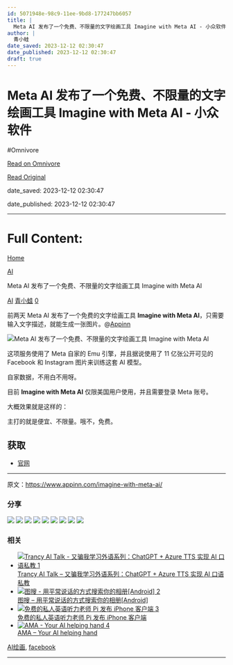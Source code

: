 ```yaml
---
id: 5071948e-98c9-11ee-9bd8-177247bb6057
title: |
  Meta AI 发布了一个免费、不限量的文字绘画工具 Imagine with Meta AI - 小众软件
author: |
  青小蛙
date_saved: 2023-12-12 02:30:47
date_published: 2023-12-12 02:30:47
draft: true
---
```


# Meta AI 发布了一个免费、不限量的文字绘画工具 Imagine with Meta AI - 小众软件
#Omnivore

[Read on Omnivore](https://omnivore.app/me/meta-ai-imagine-with-meta-ai-18c5d2a1c29)

[Read Original](https://www.appinn.com/imagine-with-meta-ai/)

date_saved: 2023-12-12 02:30:47

date_published: 2023-12-12 02:30:47

--- 

# Full Content: 

[Home](https://www.appinn.com/)

[AI](https://www.appinn.com/category/ai/)

Meta AI 发布了一个免费、不限量的文字绘画工具 Imagine with Meta AI

[AI](https://www.appinn.com/category/ai/ "View all posts in AI") [青小蛙](https://www.appinn.com/author/qingwa/ "文章作者 青小蛙") [0](https://www.appinn.com/imagine-with-meta-ai/#respond) 

前两天 Meta AI 发布了一个免费的文字绘画工具 **Imagine with Meta AI**，只需要输入文字描述，就能生成一张图片。@[Appinn](https://www.appinn.com/imagine-with-meta-ai/)

![Meta AI 发布了一个免费、不限量的文字绘画工具 Imagine with Meta AI](https://proxy-prod.omnivore-image-cache.app/1608x700,s-Jt3IvC1w6rZrBfGalLxjhbHA6O5zYuzZeT9o5-Dcz0/https://www.appinn.com/wp-content/uploads/2023/12/Appinn-feature-images-2023-12-12T145713.479.jpg "Meta AI 发布了一个免费、不限量的文字绘画工具 Imagine with Meta AI 1")

这项服务使用了 Meta 自家的 Emu 引擎，并且据说使用了 11 亿张公开可见的 Facebook 和 Instagram 图片来训练这套 AI 模型。

自家数据，不用白不用呀。

目前 **Imagine with Meta AI** 仅限美国用户使用，并且需要登录 Meta 账号。

大概效果就是这样的：

主打的就是便宜、不限量。哦不，免费。

## 获取

* [官网](https://imagine.meta.com/?utm%5Fsource=appinn.com)

---

原文：https://www.appinn.com/imagine-with-meta-ai/

### 分享

![](https://proxy-prod.omnivore-image-cache.app/0x0,sBxwrg9r0-ZtZO14zEbqyFY0QtCl1-mUDqUxFceOsYHQ/https://www.appinn.com/wp-content/themes/mts_best/icon/qq.svg) ![](https://proxy-prod.omnivore-image-cache.app/0x0,sWuF0ZULouWJ83ef-wom12RN1G9tTHNKv_P_jnu6MuCQ/https://www.appinn.com/wp-content/themes/mts_best/icon/qzone.svg) ![](https://proxy-prod.omnivore-image-cache.app/0x0,seoWVgjlV6_h28DskoD7vzLB9k74o1ZtkPe-EzdmOxHg/https://www.appinn.com/wp-content/themes/mts_best/icon/douban.svg) ![](https://proxy-prod.omnivore-image-cache.app/0x0,slO48kgrEKRmVOOdJ8D__k9z-RgfRB49efZ8PmUJx_aY/https://www.appinn.com/wp-content/themes/mts_best/icon/evernote.svg) ![](https://proxy-prod.omnivore-image-cache.app/0x0,sKGR0FUNKbgvGMjViGXd4khLTyfWfQbeUcgi8H1sElf0/https://www.appinn.com/wp-content/themes/mts_best/icon/telegram.svg) ![](https://proxy-prod.omnivore-image-cache.app/0x0,sQxPs0hq7nK43jHn2e4Kc_AidfKJam1TcTjxAzBqZtUI/https://www.appinn.com/wp-content/themes/mts_best/icon/twitter.svg) ![](https://proxy-prod.omnivore-image-cache.app/0x0,sHmmhiW2MUQuTnMtQAp4KUOH8C9zul61eMxr1aqiFSz0/https://www.appinn.com/wp-content/themes/mts_best/icon/facebook.svg) ![](https://proxy-prod.omnivore-image-cache.app/0x0,sjKCnjwoJSNX1CXxS9jA5GHhvgdVDUJFsjptv_oSUIUI/https://www.appinn.com/wp-content/themes/mts_best/icon/wechat.svg) ![](https://proxy-prod.omnivore-image-cache.app/0x0,sAErGE3mK4dWSRHcUCbIADbe98fgljKE7SVXrQM0kDMM/https://www.appinn.com/wp-content/themes/mts_best/icon/weibo.svg) 

### 相关

* [ ![Trancy AI Talk - 又骗我学习外语系列：ChatGPT + Azure TTS 实现 AI 口语私教 1](https://proxy-prod.omnivore-image-cache.app/115x115,swJn2J7zYlJsw0sZ0dLZD_ejHdRpioh9HluCq0krh_MY/https://www.appinn.com/wp-content/uploads/2023/05/trancy-ai-talk.jpgo_-115x115.jpg "Trancy AI Talk - 又骗我学习外语系列：ChatGPT + Azure TTS 实现 AI 口语私教 2") ](https://www.appinn.com/trancy-ai-talk/ "Trancy AI Talk – 又骗我学习外语系列：ChatGPT + Azure TTS 实现 AI 口语私教")  
[Trancy AI Talk – 又骗我学习外语系列：ChatGPT + Azure TTS 实现 AI 口语私教](https://www.appinn.com/trancy-ai-talk/ "Trancy AI Talk – 又骗我学习外语系列：ChatGPT + Azure TTS 实现 AI 口语私教")
* [ ![图搜 - 用平常说话的方式搜索你的相册[Android] 2](https://proxy-prod.omnivore-image-cache.app/115x115,sil0w0xvdo7-_hbVchOgrV7mIS_hirGmzArNzv5bVCzI/https://www.appinn.com/wp-content/uploads/2023/10/Appinn-feature-images-2023-10-12T141204.272-115x115.jpg "图搜 - 用平常说话的方式搜索你的相册[Android] 3") ](https://www.appinn.com/grey-picquery/ "图搜 – 用平常说话的方式搜索你的相册[Android]")  
[图搜 – 用平常说话的方式搜索你的相册\[Android\]](https://www.appinn.com/grey-picquery/ "图搜 – 用平常说话的方式搜索你的相册[Android]")
* [ ![免费的私人英语听力老师 Pi 发布 iPhone 客户端 3](https://proxy-prod.omnivore-image-cache.app/115x115,sltp17FdpBZmrRWDQu6X75-FW1udYW4O-wPysHmYdr20/https://www.appinn.com/wp-content/uploads/2023/08/appinn-feature-images-2023-08-08t154733-649.jpgo_-115x115.jpg "免费的私人英语听力老师 Pi 发布 iPhone 客户端 4") ](https://www.appinn.com/pi-your-personal-ai-for-iphone/ "免费的私人英语听力老师 Pi 发布 iPhone 客户端")  
[免费的私人英语听力老师 Pi 发布 iPhone 客户端](https://www.appinn.com/pi-your-personal-ai-for-iphone/ "免费的私人英语听力老师 Pi 发布 iPhone 客户端")
* [ ![AMA - Your AI helping hand 4](https://proxy-prod.omnivore-image-cache.app/115x115,sHMIkWTOzXbWDUdDpO6CxosJMSpQ79ys8tKkjSNvPRHk/https://www.appinn.com/wp-content/uploads/2023/03/ama-chatgpt-android-client.jpgo_-115x115.jpg "AMA - Your AI helping hand 5") ](https://www.appinn.com/bytemyth-ama/ "AMA – Your AI helping hand")  
[AMA – Your AI helping hand](https://www.appinn.com/bytemyth-ama/ "AMA – Your AI helping hand")

[AI绘画](https://www.appinn.com/tag/ai%e7%bb%98%e7%94%bb/), [facebook](https://www.appinn.com/tag/facebook/)

---

